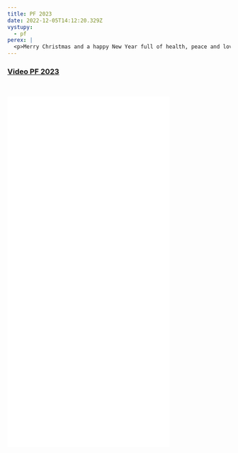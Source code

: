 ```yaml
---
title: PF 2023
date: 2022-12-05T14:12:20.329Z
vystupy:
  - pf
perex: |
  <p>Merry Christmas and a happy New Year full of health, peace and love</p>
---
```

<h3><a href="https://www.ochrance.cz/en/aktualne/pf_2023/video_pf_2023_en.mp4">Video PF 2023</a></h3>

<p>&nbsp;</p>

<p><iframe frameborder="0" height="792" scrolling="no" src="www.ochrance.cz/en/aktualne/pf_2023/video_pf_2023_en.mp4" width="366"></iframe></p>
